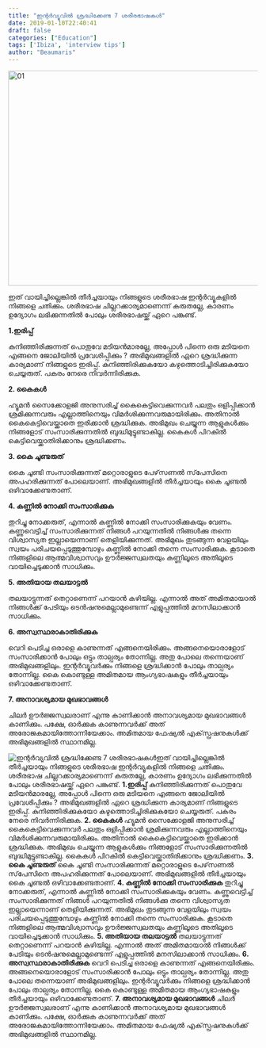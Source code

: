 ```yaml
---
title: "ഇന്റര്‍വ്യുവില്‍ ശ്രദ്ധിക്കേണ്ട 7 ശരീരഭാഷകള്‍"
date: 2019-01-10T22:40:41
draft: false
categories: ["Education"]
tags: ['Ibiza', 'interview tips']
author: "Beaumaris"
---
```


<img class="aligncenter size-full wp-image-157893" src="https://cdn.boolokam.com/articles/2014/06/0153.jpg" alt="01" width="650" height="434" />

ഇത് വായിച്ചില്ലെങ്കില്‍ തീര്‍ച്ചയായും നിങ്ങളുടെ ശരീരഭാഷ ഇന്റര്‍വ്യൂകളില്‍ നിങ്ങളെ ചതിക്കും. ശരീരഭാഷ ചില്ലറക്കാര്യമാണെന്ന് കരുതല്ലേ, കാരണം ഉദ്യോഗം ലഭിക്കുന്നതില്‍ പോലും ശരീരഭാഷയ്ക്ക് ഏറെ പങ്കുണ്ട്.

<strong>1.ഇരിപ്പ്</strong>

കുനിഞ്ഞിരിക്കുന്നത് പൊതുവേ മടിയന്‍മാരല്ലേ, അപ്പോള്‍ പിന്നെ ഒരു മടിയനെ എങ്ങനെ ജോലിയില്‍ പ്രവേശിപ്പിക്കും ? അഭിമുഖങ്ങളില്‍ ഏറെ ശ്രദ്ധിക്കുന്ന കാര്യമാണ് നിങ്ങളുടെ ഇരിപ്പ്. കുനിഞ്ഞിരിക്കുകയോ കഴുത്തൊടിച്ചിരിക്കുകയോ ചെയ്യരുത്. പകരം നേരെ നിവര്‍ന്നിരിക്കുക.

<strong>2. കൈകള്‍</strong>

ഹ്യൂമന്‍ സൈക്കോളജി അനുസരിച്ച് കൈകെട്ടിവെക്കുന്നവര്‍ പലതും ഒളിപ്പിക്കാന്‍ ശ്രമിക്കുന്നവരും എല്ലാത്തിനെയും വിമര്‍ശിക്കുന്നവരുമായിരിക്കും. അതിനാല്‍ കൈകെട്ടിവെയ്ക്കാതെ ഇരിക്കാന്‍ ശ്രദ്ധിക്കുക. അഭിമുഖം ചെയ്യുന്ന ആളുകള്‍ക്കും നിങ്ങളോട് സംസാരിക്കുന്നതില്‍ ബുദ്ധിമുട്ടുണ്ടാകില്ല. കൈകള്‍ പിറകില്‍ കെട്ടിവെയ്ക്കാതിരിക്കാനും ശ്രദ്ധിക്കണം.

<strong>3. കൈ ചൂണ്ടരുത്</strong>

കൈ ചൂണ്ടി സംസാരിക്കുന്നത് മറ്റൊരാളുടെ പേഴ്‌സണല്‍ സ്‌പേസിനെ അപഹരിക്കുന്നത് പോലെയാണ്. അഭിമുഖങ്ങളില്‍ തീര്‍ച്ചയായും കൈ ചൂണ്ടല്‍ ഒഴിവാക്കേണ്ടതാണ്.

<strong>4. കണ്ണില്‍ നോക്കി സംസാരിക്കുക</strong>

തുറിച്ചു നോക്കരുത്, എന്നാല്‍ കണ്ണില്‍ നോക്കി സംസാരിക്കുകയും വേണം. കണ്ണുവെട്ടിച്ച് സംസാരിക്കുന്നത് നിങ്ങള്‍ പറയുന്നതില്‍ നിങ്ങള്‍ക്കു തന്നെ വിശ്വാസ്യത ഇല്ലായെന്നാണ് തെളിയിക്കുന്നത്. അഭിമുഖം തുടങ്ങുന്ന വേളയിലും സ്വയം പരിചയപ്പെടുത്തുമ്പോഴും കണ്ണില്‍ നോക്കി തന്നെ സംസാരിക്കുക. കൂടാതെ നിങ്ങളിലെ ആത്മവിശ്വാസവും ഊര്‍ജ്ജസ്വലതയും കണ്ണിലൂടെ അതിലൂടെ വായിച്ചെടുക്കാന്‍ സാധിക്കും.

<strong>5. അതിയായ തലയാട്ടല്‍</strong>

തലയാട്ടുന്നത് തെറ്റാണെന്ന് പറയാന്‍ കഴിയില്ല. എന്നാല്‍ അത് അമിതമായാല്‍ നിങ്ങള്‍ക്ക് പേടിയും ടെന്‍ഷനുമെല്ലാമുണ്ടെന്ന് എളുപ്പത്തില്‍ മനസിലാക്കാന്‍ സാധിക്കും.

<strong>6. അസ്വസ്ഥരാകാതിരിക്കുക</strong>

വെറി പെടിച്ച ഒരാളെ കാണുന്നത് എങ്ങനെയിരിക്കും. അങ്ങനെയൊരാളോട് സംസാരിക്കാന്‍ പോലും ഒട്ടും താല്പര്യം തോന്നില്ല. അതു പോലെ തന്നെയാണ് അഭിമുഖങ്ങളിലും. ഇന്റര്‍വ്യൂവര്‍ക്കും നിങ്ങളെ ശ്രദ്ധിക്കാന്‍ പോലും താല്പര്യം തോന്നില്ല. കൈ കൊണ്ടുള്ള അമിതമായ ആംഗ്യഭാഷകളും തീര്‍ച്ചയായും ഒഴിവാക്കേണ്ടതാണ്.

<strong>7. അനാവശ്യമായ മുഖഭാവങ്ങള്‍</strong>

ചിലര്‍ ഊര്‍ജ്ജസ്വലരാണ് എന്നു കാണിക്കാന്‍ അനാവശ്യമായ മുഖഭാവങ്ങള്‍ കാണിക്കും. പക്ഷേ, ഓര്‍ക്കുക കാണുന്നവര്‍ക്ക് അത് അരോജകമായിത്തോന്നിയേക്കാം. അമിതമായ ഫേഷ്യല്‍ എക്‌സ്പ്രഷനുകള്‍ക്ക് അഭിമുഖങ്ങളില്‍ സ്ഥാനമില്ല.


![ഇന്റര്‍വ്യുവില്‍ ശ്രദ്ധിക്കേണ്ട 7 ശരീരഭാഷകള്‍](https://cdn.boolokam.com/articles/2014/06/0153.jpg)ഇത് വായിച്ചില്ലെങ്കില്‍ തീര്‍ച്ചയായും നിങ്ങളുടെ ശരീരഭാഷ ഇന്റര്‍വ്യൂകളില്‍ നിങ്ങളെ ചതിക്കും. ശരീരഭാഷ ചില്ലറക്കാര്യമാണെന്ന് കരുതല്ലേ, കാരണം ഉദ്യോഗം ലഭിക്കുന്നതില്‍ പോലും ശരീരഭാഷയ്ക്ക് ഏറെ പങ്കുണ്ട്. **1.ഇരിപ്പ്** കുനിഞ്ഞിരിക്കുന്നത് പൊതുവേ മടിയന്‍മാരല്ലേ, അപ്പോള്‍ പിന്നെ ഒരു മടിയനെ എങ്ങനെ ജോലിയില്‍ പ്രവേശിപ്പിക്കും ? അഭിമുഖങ്ങളില്‍ ഏറെ ശ്രദ്ധിക്കുന്ന കാര്യമാണ് നിങ്ങളുടെ ഇരിപ്പ്. കുനിഞ്ഞിരിക്കുകയോ കഴുത്തൊടിച്ചിരിക്കുകയോ ചെയ്യരുത്. പകരം നേരെ നിവര്‍ന്നിരിക്കുക. **2\. കൈകള്‍** ഹ്യൂമന്‍ സൈക്കോളജി അനുസരിച്ച് കൈകെട്ടിവെക്കുന്നവര്‍ പലതും ഒളിപ്പിക്കാന്‍ ശ്രമിക്കുന്നവരും എല്ലാത്തിനെയും വിമര്‍ശിക്കുന്നവരുമായിരിക്കും. അതിനാല്‍ കൈകെട്ടിവെയ്ക്കാതെ ഇരിക്കാന്‍ ശ്രദ്ധിക്കുക. അഭിമുഖം ചെയ്യുന്ന ആളുകള്‍ക്കും നിങ്ങളോട് സംസാരിക്കുന്നതില്‍ ബുദ്ധിമുട്ടുണ്ടാകില്ല. കൈകള്‍ പിറകില്‍ കെട്ടിവെയ്ക്കാതിരിക്കാനും ശ്രദ്ധിക്കണം. **3\. കൈ ചൂണ്ടരുത്** കൈ ചൂണ്ടി സംസാരിക്കുന്നത് മറ്റൊരാളുടെ പേഴ്‌സണല്‍ സ്‌പേസിനെ അപഹരിക്കുന്നത് പോലെയാണ്. അഭിമുഖങ്ങളില്‍ തീര്‍ച്ചയായും കൈ ചൂണ്ടല്‍ ഒഴിവാക്കേണ്ടതാണ്. **4\. കണ്ണില്‍ നോക്കി സംസാരിക്കുക** തുറിച്ചു നോക്കരുത്, എന്നാല്‍ കണ്ണില്‍ നോക്കി സംസാരിക്കുകയും വേണം. കണ്ണുവെട്ടിച്ച് സംസാരിക്കുന്നത് നിങ്ങള്‍ പറയുന്നതില്‍ നിങ്ങള്‍ക്കു തന്നെ വിശ്വാസ്യത ഇല്ലായെന്നാണ് തെളിയിക്കുന്നത്. അഭിമുഖം തുടങ്ങുന്ന വേളയിലും സ്വയം പരിചയപ്പെടുത്തുമ്പോഴും കണ്ണില്‍ നോക്കി തന്നെ സംസാരിക്കുക. കൂടാതെ നിങ്ങളിലെ ആത്മവിശ്വാസവും ഊര്‍ജ്ജസ്വലതയും കണ്ണിലൂടെ അതിലൂടെ വായിച്ചെടുക്കാന്‍ സാധിക്കും. **5\. അതിയായ തലയാട്ടല്‍** തലയാട്ടുന്നത് തെറ്റാണെന്ന് പറയാന്‍ കഴിയില്ല. എന്നാല്‍ അത് അമിതമായാല്‍ നിങ്ങള്‍ക്ക് പേടിയും ടെന്‍ഷനുമെല്ലാമുണ്ടെന്ന് എളുപ്പത്തില്‍ മനസിലാക്കാന്‍ സാധിക്കും. **6\. അസ്വസ്ഥരാകാതിരിക്കുക** വെറി പെടിച്ച ഒരാളെ കാണുന്നത് എങ്ങനെയിരിക്കും. അങ്ങനെയൊരാളോട് സംസാരിക്കാന്‍ പോലും ഒട്ടും താല്പര്യം തോന്നില്ല. അതു പോലെ തന്നെയാണ് അഭിമുഖങ്ങളിലും. ഇന്റര്‍വ്യൂവര്‍ക്കും നിങ്ങളെ ശ്രദ്ധിക്കാന്‍ പോലും താല്പര്യം തോന്നില്ല. കൈ കൊണ്ടുള്ള അമിതമായ ആംഗ്യഭാഷകളും തീര്‍ച്ചയായും ഒഴിവാക്കേണ്ടതാണ്. **7\. അനാവശ്യമായ മുഖഭാവങ്ങള്‍** ചിലര്‍ ഊര്‍ജ്ജസ്വലരാണ് എന്നു കാണിക്കാന്‍ അനാവശ്യമായ മുഖഭാവങ്ങള്‍ കാണിക്കും. പക്ഷേ, ഓര്‍ക്കുക കാണുന്നവര്‍ക്ക് അത് അരോജകമായിത്തോന്നിയേക്കാം. അമിതമായ ഫേഷ്യല്‍ എക്‌സ്പ്രഷനുകള്‍ക്ക് അഭിമുഖങ്ങളില്‍ സ്ഥാനമില്ല.
